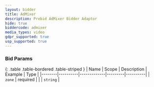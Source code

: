 ```yaml
---
layout: bidder
title: AdMixer
description: Prebid AdMixer Bidder Adaptor
hide: true
biddercode: admixer
media_types: video
gdpr_supported: true
usp_supported: true
---
```


### Bid Params

{: .table .table-bordered .table-striped }
| Name   | Scope    | Description | Example | Type     |
|--------|----------|-------------|---------|----------|
| `zone` | required |             |         | `string` |
